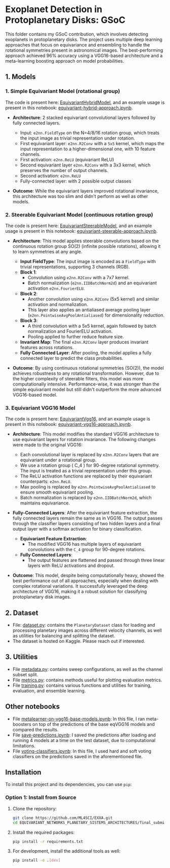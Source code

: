 # Exoplanet Detection in Protoplanetary Disks: GSoC

This folder contains my GSoC contribution, which involves detecting exoplanets in protoplanetary disks. The project uses multiple deep learning approaches that focus on equivariance and ensembling to handle the rotational symmetries present in astronomical images. The best-performing approach achieved 96% accuracy using a VGG16-based architecture and a meta-learning boosting approach on model probabilities.

## 1. Models

### 1. Simple Equivariant Model (rotational group)
The code is present here: [EquivariantHybridModel](models/models.py), and an example usage is present in this notebook: [equivariant-hybrid-approach.ipynb](notebooks/equivariant-hybrid-approach.ipynb).

- **Architecture**: 2 stacked equivariant convolutional layers followed by fully connected layers.
    - Input: `e2nn.FieldType` on the N=4/8/16 rotation group, which treats the input image as trivial representation under rotation.
    - First equivariant layer: `e2nn.R2Conv` with a `5x5` kernel, which maps the input representation to a higher-dimensional one, with 10 feature channels.
    - First activation: `e2nn.ReLU` (equivariant ReLU)
    - Second equivariant layer `e2nn.R2Conv` with a 3x3 kernel, which preserves the number of output channels.
    - Second activation: `e2nn.ReLU`
    - Fully-connected layer: with 2 possible output classes

- **Outcome**: While the equivariant layers improved rotational invariance, this architecture was too slim and didn't perform as well as other models.

### 2. Steerable Equivariant Model (continuous rotation group)
The code is present here: [EquivariantSteerableModel](models/models.py), and an example usage is present in this notebook: [equivariant-steerable-approach.ipynb](notebooks/equivariant-steerable-approach.ipynb).

- **Architecture**: This model applies steerable convolutions based on the continuous rotation group SO(2) (infinite possible rotations), allowing it to learn symmetries at any angle.
    - **Input FieldType**: The input image is encoded as a `FieldType` with trivial representations, supporting 3 channels (RGB).
    - **Block 1**: 
        - Convolution using `e2nn.R2Conv` with a 7x7 kernel.
        - Batch normalization (`e2nn.IIDBatchNorm2d`) and an equivariant activation `e2nn.FourierELU`.
    - **Block 2**: 
        - Another convolution using `e2nn.R2Conv` (5x5 kernel) and similar activation and normalization.
        - This layer also applies an antialiased average pooling layer (`e2nn.PointwiseAvgPoolAntialiased`) for dimensionality reduction.
    - **Block 3**: 
        - A third convolution with a 5x5 kernel, again followed by batch normalization and FourierELU activation.
        - Pooling applied to further reduce feature size.
    - **Invariant Map**: The final `e2nn.R2Conv` layer produces invariant features across rotations.
    - **Fully Connected Layer**: After pooling, the model applies a fully connected layer to predict the class probabilities.
  
- **Outcome**: By using continuous rotational symmetries (SO(2)), the model achieves robustness to any rotational transformation. However, due to the higher complexity of steerable filters, this model was more computationally intensive. Performance-wise, it was stronger than the simple equivariant model but still didn't outperform the more advanced VGG16-based model.

### 3. Equivariant VGG16 Model

The code is present here: [EquivariantVgg16](models/models.py), and an example usage is present in this notebook: [equivariant-vgg16-approach.ipynb](notebooks/equivariant-vgg16-approach.ipynb).

- **Architecture**: This model modifies the standard VGG16 architecture to use equivariant layers for rotation invariance. The following changes were made to the original VGG16:
    - Each convolutional layer is replaced by `e2nn.R2Conv` layers that are equivariant under a rotational group.
    - We use a rotation group \( C_4 \) for 90-degree rotational symmetry. The input is treated as a trivial representation under this group.
    - The ReLU activation functions are replaced by their equivariant counterparts: `e2nn.ReLU`.
    - Max pooling is replaced by `e2nn.PointwiseAvgPoolAntialiased` to ensure smooth equivariant pooling.
    - Batch normalization is replaced by `e2nn.IIDBatchNorm2d`, which maintains equivariance.

- **Fully-Connected Layers**: After the equivariant feature extraction, the fully connected layers remain the same as in VGG16. The output passes through the classifier layers consisting of two hidden layers and a final output layer with a softmax activation for binary classification.

    - **Equivariant Feature Extraction**:
      - The modified VGG16 has multiple layers of equivariant convolutions with the `C_4` group for 90-degree rotations.
    - **Fully Connected Layers**:
      - The output features are flattened and passed through three linear layers with ReLU activations and dropout.

- **Outcome**: This model, despite being computationally heavy, showed the best performance out of all approaches, especially when dealing with complex rotational variations. It successfully leveraged the deep architecture of VGG16, making it a robust solution for classifying protoplanetary disk images.

## 2. Dataset 
- File: [dataset.py](dataset/`dataset.py`): contains the `PlanetaryDataset` class for loading and processing planetary images across different velocity channels, as well as utilities for balancing and splitting the dataset.
- The dataset is hosted on Kaggle. Please reach out if interested.

## 3. Utilities
- File [metadata.py](utilities/metadata.py): contains sweep configurations, as well as the channel subset split.
- File [metrics.py](utilities/metrics.py): contains methods useful for plotting evaluation metrics.
- File [training.py](utilities/training.py): contains various functions and utilities for training, evaluation, and ensemble learning.
 
 ## Other notebooks
 - File [metalearner-on-vgg16-base-models.ipynb](notebooks/metalearner-on-vgg16-base-models.ipynb): In this file, I ran meta-boosters on top of the predictions of the base eqVGG16 models and compared the results.
 - File [save-predictions.ipynb](notebooks/save_predictions.ipynb): I saved the predictions after loading and running 4 models at a time on the test dataset, due to computational limitations.
 - File [voting-classifiers.ipynb](notebooks/voting-classifiers.ipynb): In this file, I used hard and soft voting classifiers on the predictions saved in the aforementioned file.

 ## Installation

To install this project and its dependencies, you can use `pip`:

### Option 1: Install from Source

1. Clone the repository:

   ```bash
   git clone https://github.com/ML4SCI/EXXA.git
   cd EQUIVARIANT_NETWORKS_PLANETARY_SISTEMS_ARCHITECTURES/final_submission
    ```
2. Install the required packages:
    ```bash
    pip install -r requirements.txt
    ```

3. For development, install the additional tools as well:
    ```bash
    pip install -e .[dev]
    ```